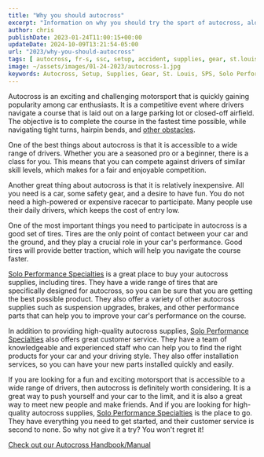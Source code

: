 ```yaml
---
title: "Why you should autocross"
excerpt: "Information on why you should try the sport of autocross, along with some helpful tips! Be sure to read our manual!"
author: chris
publishDate: 2023-01-24T11:00:15+00:00
updateDate: 2024-10-09T13:21:54-05:00
url: "2023/why-you-should-autocross"
tags: [ autocross, fr-s, ssc, setup, accident, supplies, gear, st.louis ]
image: ~/assets/images/01-24-2023/autocross-1.jpg
keywords: Autocross, Setup, Supplies, Gear, St. Louis, SPS, Solo Performance Specialties
---
```


Autocross is an exciting and challenging motorsport that is quickly gaining popularity among car enthusiasts. It is a competitive event where drivers navigate a course that is laid out on a large parking lot or closed-off airfield. The objective is to complete the course in the fastest time possible, while navigating tight turns, hairpin bends, and [other obstacles](/2022/autocross-accident-why-you-need-autocross-insurance).

One of the best things about autocross is that it is accessible to a wide range of drivers. Whether you are a seasoned pro or a beginner, there is a class for you. This means that you can compete against drivers of similar skill levels, which makes for a fair and enjoyable competition.

Another great thing about autocross is that it is relatively inexpensive. All you need is a car, some safety gear, and a desire to have fun. You do not need a high-powered or expensive racecar to participate. Many people use their daily drivers, which keeps the cost of entry low.

One of the most important things you need to participate in autocross is a good set of tires. Tires are the only point of contact between your car and the ground, and they play a crucial role in your car's performance. Good tires will provide better traction, which will help you navigate the course faster.

[Solo Performance Specialties](https://www.soloperformance.com) is a great place to buy your autocross supplies, including tires. They have a wide range of tires that are specifically designed for autocross, so you can be sure that you are getting the best possible product. They also offer a variety of other autocross supplies such as suspension upgrades, brakes, and other performance parts that can help you to improve your car's performance on the course.

In addition to providing high-quality autocross supplies, [Solo Performance Specialties](https://www.soloperformance.com) also offers great customer service. They have a team of knowledgeable and experienced staff who can help you to find the right products for your car and your driving style. They also offer installation services, so you can have your new parts installed quickly and easily.

If you are looking for a fun and exciting motorsport that is accessible to a wide range of drivers, then autocross is definitely worth considering. It is a great way to push yourself and your car to the limit, and it is also a great way to meet new people and make friends. And if you are looking for high-quality autocross supplies, [Solo Performance Specialties](https://www.soloperformance.com) is the place to go. They have everything you need to get started, and their customer service is second to none. So why not give it a try? You won't regret it!

[Check out our Autocross Handbook/Manual](/handbook)
